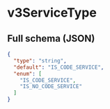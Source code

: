 # v3ServiceType

## Full schema (JSON)
```json
{
  "type": "string",
  "default": "IS_CODE_SERVICE",
  "enum": [
    "IS_CODE_SERVICE",
    "IS_NO_CODE_SERVICE"
  ]
}
```
